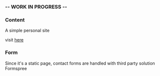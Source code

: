 ### -- WORK IN PROGRESS --

### Content

A simple personal site <br/>

visit [here](https://leeludy.github.io/portfolio/)

### Form

Since it's a static page, contact forms are handled with third party solution Formspree
